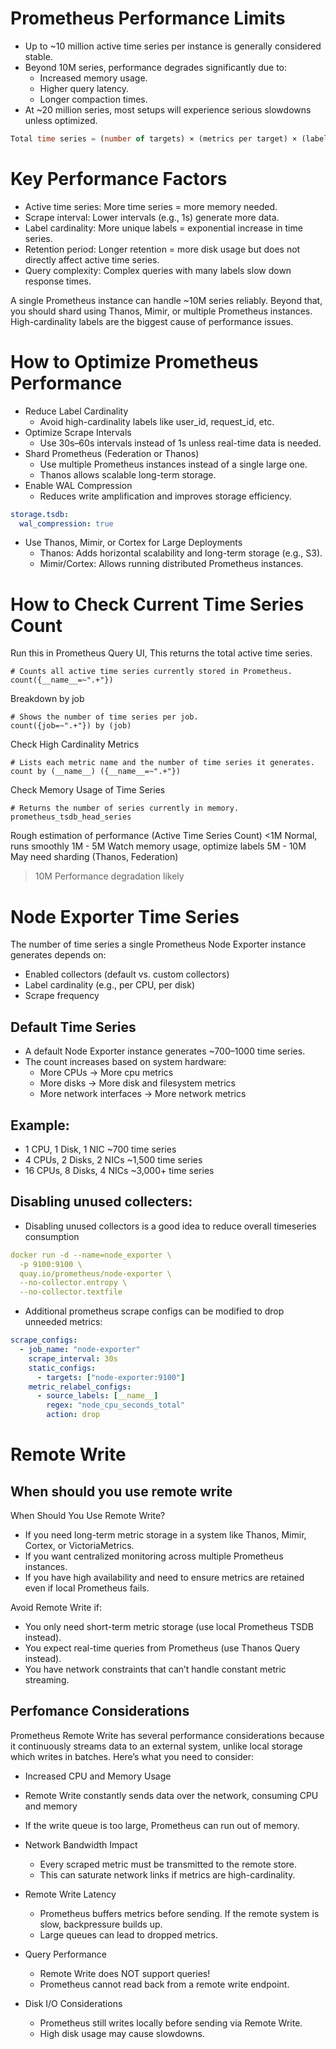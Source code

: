 # Prometheus Performance Limits

- Up to ~10 million active time series per instance is generally considered stable.
- Beyond 10M series, performance degrades significantly due to:
  - Increased memory usage.
  - Higher query latency.
  - Longer compaction times.
- At ~20 million series, most setups will experience serious slowdowns unless optimized.
```sql
Total time series = (number of targets) × (metrics per target) × (labels variations)
```

# Key Performance Factors

- Active time series: More time series = more memory needed.
- Scrape interval: Lower intervals (e.g., 1s) generate more data.
- Label cardinality: More unique labels = exponential increase in time series.
- Retention period: Longer retention = more disk usage but does not directly affect active time series.
- Query complexity:	Complex queries with many labels slow down response times.

A single Prometheus instance can handle ~10M series reliably.
Beyond that, you should shard using Thanos, Mimir, or multiple Prometheus instances.
High-cardinality labels are the biggest cause of performance issues.

# How to Optimize Prometheus Performance
- Reduce Label Cardinality
  - Avoid high-cardinality labels like user_id, request_id, etc.
- Optimize Scrape Intervals
  - Use 30s–60s intervals instead of 1s unless real-time data is needed.
- Shard Prometheus (Federation or Thanos)
  - Use multiple Prometheus instances instead of a single large one.
  - Thanos allows scalable long-term storage.
- Enable WAL Compression
  - Reduces write amplification and improves storage efficiency.
```yaml
storage.tsdb:
  wal_compression: true
```
- Use Thanos, Mimir, or Cortex for Large Deployments
  - Thanos: Adds horizontal scalability and long-term storage (e.g., S3).
  - Mimir/Cortex: Allows running distributed Prometheus instances.

 
# How to Check Current Time Series Count
Run this in Prometheus Query UI, This returns the total active time series.

```promql
# Counts all active time series currently stored in Prometheus.
count({__name__=~".+"})
```

Breakdown by job
```promql
# Shows the number of time series per job.
count({job=~".+"}) by (job)
```

Check High Cardinality Metrics
```promql
# Lists each metric name and the number of time series it generates.
count by (__name__) ({__name__=~".+"})
```

Check Memory Usage of Time Series
```promql
# Returns the number of series currently in memory.
prometheus_tsdb_head_series
```

Rough estimation of performance (Active Time Series Count)
<1M	Normal, runs smoothly
1M - 5M	Watch memory usage, optimize labels
5M - 10M	May need sharding (Thanos, Federation)
>10M	Performance degradation likely

# Node Exporter Time Series
The number of time series a single Prometheus Node Exporter instance generates depends on:

- Enabled collectors (default vs. custom collectors)
- Label cardinality (e.g., per CPU, per disk)
- Scrape frequency

## Default Time Series
- A default Node Exporter instance generates ~700–1000 time series.
- The count increases based on system hardware:
  - More CPUs → More cpu metrics
  - More disks → More disk and filesystem metrics
  - More network interfaces → More network metrics
 
## Example:
- 1 CPU, 1 Disk, 1 NIC	~700 time series
- 4 CPUs, 2 Disks, 2 NICs	~1,500  time series
- 16 CPUs, 8 Disks, 4 NICs	~3,000+  time series

## Disabling unused collecters:
- Disabling unused collectors is a good idea to reduce overall timeseries consumption
```yaml
docker run -d --name=node_exporter \
  -p 9100:9100 \
  quay.io/prometheus/node-exporter \
  --no-collector.entropy \
  --no-collector.textfile
```
- Additional prometheus scrape configs can be modified to drop unneeded metrics:
```yaml
scrape_configs:
  - job_name: "node-exporter"
    scrape_interval: 30s
    static_configs:
      - targets: ["node-exporter:9100"]
    metric_relabel_configs:
      - source_labels: [__name__]
        regex: "node_cpu_seconds_total"
        action: drop
```

# Remote Write

## When should you use remote write
When Should You Use Remote Write?
- If you need long-term metric storage in a system like Thanos, Mimir, Cortex, or VictoriaMetrics.
- If you want centralized monitoring across multiple Prometheus instances.
- If you have high availability and need to ensure metrics are retained even if local Prometheus fails.

Avoid Remote Write if:  

- You only need short-term metric storage (use local Prometheus TSDB instead).
- You expect real-time queries from Prometheus (use Thanos Query instead).
- You have network constraints that can’t handle constant metric streaming.

## Perfomance Considerations
Prometheus Remote Write has several performance considerations because it continuously streams data to an external system, unlike local storage which writes in batches. Here’s what you need to consider:
-  Increased CPU and Memory Usage
  - Remote Write constantly sends data over the network, consuming CPU and memory
  - If the write queue is too large, Prometheus can run out of memory.
  
- Network Bandwidth Impact
  - Every scraped metric must be transmitted to the remote store.
  - This can saturate network links if metrics are high-cardinality.
 
- Remote Write Latency
  - Prometheus buffers metrics before sending. If the remote system is slow, backpressure builds up.
  - Large queues can lead to dropped metrics.
 
- Query Performance
  - Remote Write does NOT support queries!
  - Prometheus cannot read back from a remote write endpoint.
 
- Disk I/O Considerations
  - Prometheus still writes locally before sending via Remote Write.
  - High disk usage may cause slowdowns.
